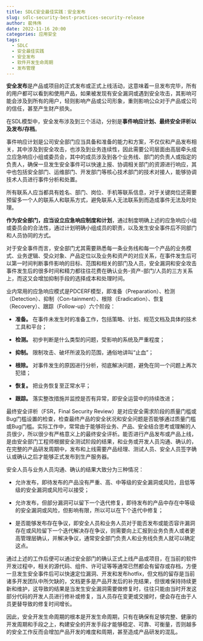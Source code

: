 ```yaml
---
title: SDLC安全最佳实践：安全发布
slug: sdlc-security-best-practices-security-release
author: 裴伟伟
date: 2022-11-16 20:00
categories: 应用安全
tags:
  - SDLC
  - 安全最佳实践
  - 安全发布
  - 软件开发生命周期
  - 发布管理
---
```


**安全发布**是产品或项目的正式发布或正式上线活动，这意味着一旦发布完毕，所有的用户都可以看到和使用产品，如果被发现有安全漏洞或遇到安全攻击，其影响可能会涉及到所有的用户，轻则影响产品或公司形象，重则影响公众对于产品或公司的信任，甚至产生财产损失。

在SDL模型中，安全发布涉及到三个活动，分别是**事件响应计划、最终安全评析以及发布/存档**。

事件响应计划是公司安全部门应当具备和准备的能力和方案，不仅仅和产品发布相关，其中涉及到安全攻击，也涉及到业务连续性，因此需要公司层面由高层牵头成立应急响应小组或委员会，其中的成员涉及到各个业务线、部门的负责人或指定的负责人，确保一旦发生安全事件可以快速上报、协调相关部门的资源进行响应，其中也包括安全部门、运维部门、开发部门等核心技术部门的技术对接人，能够协调技术人员进行事件分析和处置。

所有联系人应当都具有姓名、部门、岗位、手机等联系信息，对于关键岗位还需要预留多一个人的联系人和联系方式，避免联系人无法联系到而造成事件无法及时处理。

**作为安全部门，应当设立应急响应制度和计划**，通过制度明确上述的应急响应小组或委员会的合法性，通过计划明确小组成员的职责，以及发生安全事件后不同部门和人员协同的方式。

对于安全事件而言，安全部门尤其需要熟悉每一条业务线和每一个产品的业务模式、业务逻辑、受众对象、产品定位以及业务和资产的对应关系，在事件发生后可以第一时间判断事件影响的目标、范围和相关的部门及人员，安全漏洞和安全攻击事件发生后的很多时间和精力都往往花费在确认业务-资产-部门/人员的三方关系上，而这又会增加抑制手段的选择成本和处理时间。

业内常用的应急响应模式是PDCERF模型，即准备（Preparation）、检测（Detection）、抑制（Con-tainment）、根除（Eradication）、恢复（Recovery）、跟踪（Follow-up）六个阶段：

*   **准备。** 在事件未发生时的准备工作，包括策略、计划、规范文档及具体的技术工具和平台；
    
*   **检测。** 初步判断是什么类型的问题，受影响的系统及严重程度；
    
*   **抑制。** 限制攻击、破坏所波及的范围，通俗地讲叫“止血”；
    
*   **根除。** 对事件发生的原因进行分析，彻底解决问题，避免在同一个问题上再次犯错；
    
*   **恢复。** 把业务恢复至正常水平；
    
*   **跟踪。** 落实整改措施并监控是否有异常，即安全运营中的持续改进；

最终安全评析（FSR，Final Security Review）是对应安全需求阶段的质量门槛或Bug门槛设置的检查，检查最终产品的安全状况和安全问题是否能够通过质量门槛或Bug门槛。实际工作中，常常由于能够将业务、产品、安全结合思考或理解的人员很少，所以很少有严格意义上的最终安全评析。能否进行产品发布或产品上线，是由安全部门工程师根据安全测试阶段的结果，和业务或开发人员沟通、确认的，在完整的产品研发周期中，发布和上线需要产品经理、测试人员、安全人员签字确认或确认之后才能够正式发布到生产服务器。

安全人员与业务人员沟通、确认的结果大致分为三种情况：

*   允许发布，即待发布的产品没有严重、高、中等级的安全漏洞或风险，且低等级的安全漏洞或风险可以接受；
    
*   允许发布，但部分漏洞可以留下一个迭代修复，即待发布的产品中存在中等级的安全漏洞或风险，但影响有限，所以可以在下个迭代中修复；
    
*   是否能够发布存在争议，即安全人员和业务人员对于能否发布或能否容许漏洞存在或风险留下一个迭代解决存在争议，则需要向上汇报到业务负责人或者更高管理层确认，并解决争议，通常安全部门负责人和业务线负责人就可以确定这点。

通过上述的工作后便可以通过安全部门的确认正式上线产品或项目，在当前的软件开发过程中，相关的源代码、组件、许可证等等通常已然都会有留存或存档，方便一旦发生安全事件后可以快速定位漏洞、开发和发布hotfix，但文档的留存是当前诸多开发团队中所欠缺的，文档更多是产品开发后的补充结果，但很难保持持续更新和维护，这导致的结果是当发生安全漏洞需要做修复时，往往只能由当时开发这部分代码的开发人员进行修补或修复，当人员存在变更或交接时，便会存在由于人员更替导致的修复时间增长。

因此，安全开发生命周期的根本是开发生命周期，只有在确保有足够完整、健康的开发周期和手段之上，构建安全的开发手段才能够稳定、可靠、可衡量，否则越多的安全工作反而会增加产品开发的难度和周期，甚至造成产品研发的混乱。